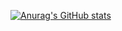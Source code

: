 [![Anurag's GitHub stats](https://github-readme-stats.vercel.app/apikaoxaanuraghazra)](https://github.com/anuraghazra/github-readme-stats)

